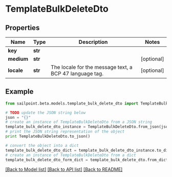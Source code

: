 # TemplateBulkDeleteDto


## Properties

Name | Type | Description | Notes
------------ | ------------- | ------------- | -------------
**key** | **str** |  | 
**medium** | **str** |  | [optional] 
**locale** | **str** | The locale for the message text, a BCP 47 language tag. | [optional] 

## Example

```python
from sailpoint.beta.models.template_bulk_delete_dto import TemplateBulkDeleteDto

# TODO update the JSON string below
json = "{}"
# create an instance of TemplateBulkDeleteDto from a JSON string
template_bulk_delete_dto_instance = TemplateBulkDeleteDto.from_json(json)
# print the JSON string representation of the object
print TemplateBulkDeleteDto.to_json()

# convert the object into a dict
template_bulk_delete_dto_dict = template_bulk_delete_dto_instance.to_dict()
# create an instance of TemplateBulkDeleteDto from a dict
template_bulk_delete_dto_form_dict = template_bulk_delete_dto.from_dict(template_bulk_delete_dto_dict)
```
[[Back to Model list]](../README.md#documentation-for-models) [[Back to API list]](../README.md#documentation-for-api-endpoints) [[Back to README]](../README.md)


